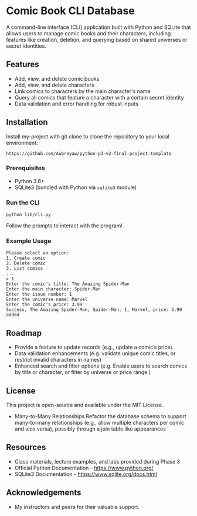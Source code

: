 # Comic Book CLI Database

A command-line interface (CLI) application built with Python and SQLite that allows users to manage comic books and their characters, including features like creation, deletion, and querying based on shared universes or secret identities.

## Features
- Add, view, and delete comic books
- Add, view, and delete characters
- Link comics to characters by the main character's name
- Query all comics that feature a character with a certain secret identity
- Data validation and error handling for robust inputs

## Installation
Install my-project with git clone to clone the repository to your local environment:
```
https://github.com/Aubreyaw/python-p3-v2-final-project-template
```

### Prerequisites
- Python 3.8+
- SQLite3 (bundled with Python via `sqlite3` module)

### Run the CLI
```
python lib/cli.py
```
Follow the prompts to interact with the program!

### Example Usage
```
Please select an option:
1. Create comic
2. Delete comic
3. List comics
...
> 1
Enter the comic's title: The Amazing Spider-Man
Enter the main character: Spider-Man
Enter the issue number: 1
Enter the universe name: Marvel
Enter the comic's price: 3.99
Success, The Amazing Spider-Man, Spider-Man, 1, Marvel, price: 3.99 added
```

## Roadmap

- Provide a feature to update records (e.g., update a comic’s price).
- Data validation enhancements 
(e.g. validate unique comic titles, or restrict invalid characters in names)
- Enhanced search and filter options
(e.g. Enable users to search comics by title or character, or filter by universe or price range.)


## License

This project is open-source and available under the MIT License.
- Many-to-Many Relationships
Refactor the database schema to support many-to-many relationships (e.g., allow multiple characters per comic and vice versa), possibly through a join table like appearances

## Resources
- Class materials, lecture examples, and labs provided during Phase 3
- Official Python Documentation - https://www.python.org/
- SQLite3 Documentation - https://www.sqlite.org/docs.html

## Acknowledgements

- My instructors and peers for their valuable support.
